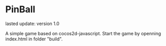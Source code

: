 PinBall
=======

lasted update: version 1.0

A simple game based on cocos2d-javascript. Start the game by openning index.html in folder "build".